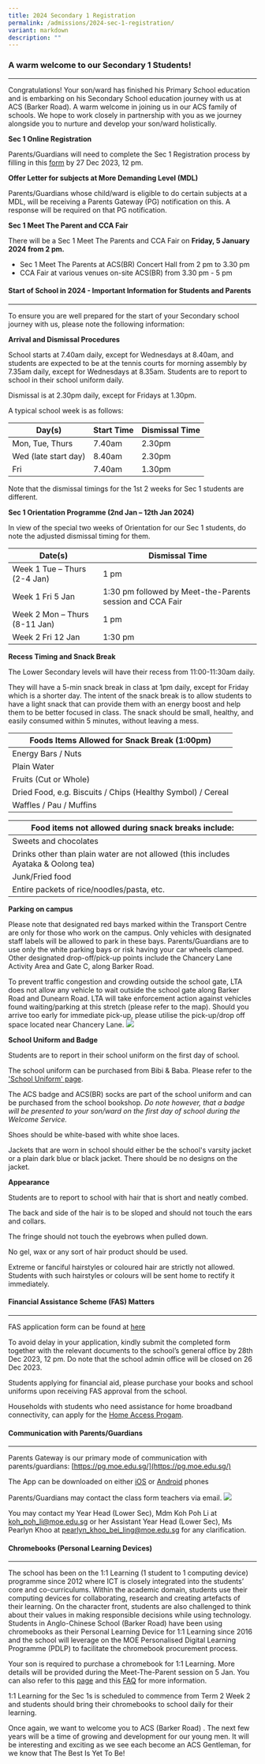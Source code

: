 ```yaml
---
title: 2024 Secondary 1 Registration
permalink: /admissions/2024-sec-1-registration/
variant: markdown
description: ""
---
```

### **A warm welcome to our Secondary 1 Students!** ###
--------------------------------------------------------------------------------------------------------------------

Congratulations! Your son/ward has finished his Primary School education and is embarking on his Secondary School education journey with us at ACS (Barker Road). A warm welcome in joining us in our ACS family of schools. We hope to work closely in partnership with you as we journey alongside you to nurture and develop your son/ward holistically. 

**Sec 1 Online Registration**

Parents/Guardians will need to complete the Sec 1 Registration process by filling in this [form](https://go.gov.sg/acsbr2024s1reg) by 27 Dec 2023, 12 pm.

**Offer Letter for subjects at More Demanding Level (MDL)**

Parents/Guardians whose child/ward is eligible to do certain subjects at a MDL, will be receiving a Parents Gateway (PG) notification on this. A response will be required on that PG notification. 

**Sec 1 Meet The Parent and CCA Fair**

There will be a Sec 1 Meet The Parents and CCA Fair on **Friday, 5 January 2024 from 2 pm.**
* Sec 1 Meet The Parents at ACS(BR) Concert Hall from 2 pm to 3.30 pm
* CCA Fair at various venues on-site ACS(BR) from 3.30 pm - 5 pm

#### **Start of School in 2024 - Important Information for Students and Parents** ####
--------------------------------------------------------------------------------------------------------------------------------------

To ensure you are well prepared for the start of your Secondary school journey with us, please note the following information:

**Arrival and Dismissal Procedures**

School starts at 7.40am daily, except for Wednesdays at 8.40am, and students are expected to be at the tennis courts for morning assembly by 7.35am daily, except for Wednesdays at 8.35am. Students are to report to school in their school uniform daily. 

Dismissal is at 2.30pm daily, except for Fridays at 1.30pm. 


A typical school week is as follows: 

| Day(s) | Start Time | Dismissal Time |
| -------- | -------- | -------- |
| Mon, Tue, Thurs | 7.40am | 2.30pm |
| Wed (late start day) | 8.40am | 2.30pm |
| Fri | 7.40am | 1.30pm |

Note that the dismissal timings for the 1st 2 weeks for Sec 1 students are different.

**Sec 1 Orientation Programme (2nd Jan – 12th Jan 2024)**

In view of the special two weeks of Orientation for our Sec 1 students, do note the adjusted dismissal timing for them.



| Date(s) | Dismissal Time |
| -------- | -------- |
| Week 1 Tue – Thurs (2-4 Jan) | 1 pm |
| Week 1 Fri 5 Jan     | 1:30 pm followed by Meet-the-Parents session and CCA Fair |
| Week 2 Mon – Thurs (8-11 Jan) | 1 pm |
| Week 2 Fri 12 Jan | 1:30 pm |

**Recess Timing and Snack Break**

The Lower Secondary levels will have their recess from 11:00-11:30am daily. 

They will have a 5-min snack break in class at 1pm daily, except for Friday which is a shorter day. The intent of the snack break is to allow students to have a light snack that can provide them with an energy boost and help them to be better focused in class. The snack should be small, healthy, and easily consumed within 5 minutes, without leaving a mess.

| Foods Items Allowed for Snack Break (1:00pm)|
| -------- | 
| Energy Bars / Nuts | 
| Plain Water | 
| Fruits (Cut or Whole) | 
| Dried Food, e.g. Biscuits / Chips (Healthy Symbol) / Cereal | 
| Waffles / Pau / Muffins | 


| Food items not allowed during snack breaks include: |
| -------- | 
| Sweets and chocolates |
| Drinks other than plain water are not allowed (this includes Ayataka & Oolong tea) |
| Junk/Fried food |
| Entire packets of rice/noodles/pasta, etc. |

**Parking on campus**

Please note that designated red bays marked within the Transport Centre are only for those who work on the campus. Only vehicles with designated staff labels will be allowed to park in these bays. Parents/Guardians are to use only the white parking bays or risk having your car wheels clamped. Other designated drop-off/pick-up points include the Chancery Lane Activity Area and Gate C, along Barker Road. 

To prevent traffic congestion and crowding outside the school gate, LTA does not allow any vehicle to wait outside the school gate along Barker Road and Dunearn Road. LTA will take enforcement action against vehicles found waiting/parking at this stretch (please refer to the map). Should you arrive too early for immediate pick-up, please utilise the pick-up/drop off space located near Chancery Lane.
![](/images/Picture2.png)

**School Uniform and Badge**

Students are to report in their school uniform on the first day of school.

The school uniform can be purchased from Bibi & Baba. Please refer to the ['School Uniform' page](/admissions/2024-sec-1-registration/schooluniform/).

The ACS badge and ACS(BR) socks are part of the school uniform and can be purchased from the school bookshop. _Do note however, that a badge will be presented to your son/ward on the first day of school during the Welcome Service._

Shoes should be white-based with white shoe laces.

Jackets that are worn in school should either be the school's varsity jacket or a plain dark blue or black jacket. There should be no designs on the jacket.

**Appearance**

Students are to report to school with hair that is short and neatly combed.

The back and side of the hair is to be sloped and should not touch the ears and collars.

The fringe should not touch the eyebrows when pulled down.

No gel, wax or any sort of hair product should be used.

Extreme or fanciful hairstyles or coloured hair are strictly not allowed. Students with such hairstyles or colours will be sent home to rectify it immediately.

#### **Financial Assistance Scheme (FAS) Matters** ####
--------------------------------------------------------------------------------------------------
FAS application form can be found at [here](https://go.gov.sg/acsbr-fas)

To avoid delay in your application, kindly submit the completed form together with the relevant documents to the school’s general office by 28th Dec 2023, 12 pm. Do note that the school admin office will be closed on 26 Dec 2023.
 
Students applying for financial aid, please purchase your books and school uniforms upon receiving FAS approval from the school. 

Households with students who need assistance for home broadband connectivity, can apply for the [Home Access Progam](http://www.digitalaccess.gov.sg/ ).

#### **Communication with Parents/Guardians** ####
--------------------------------------------------------------------------------------------------
Parents Gateway is our primary mode of communication with parents/guardians: 
[https://pg.moe.edu.sg/](https://pg.moe.edu.sg/)

The App can be downloaded on either [iOS](https://apps.apple.com/sg/app/parents-gateway/id1267198708) or [Android](https://play.google.com/store/apps/details?id=com.moe.pgp&hl=en&gl=US&pli=1) phones

Parents/Guardians may contact the class form teachers via email.
![](/images/Screenshot_2023_12_07_101141.png)

You may contact my Year Head (Lower Sec), Mdm Koh Poh Li at koh_poh_li@moe.edu.sg or her Assistant Year Head (Lower Sec), Ms Pearlyn Khoo at pearlyn_khoo_bei_ling@moe.edu.sg for any clarification.

#### **Chromebooks (Personal Learning Devices)** ####
--------------------------------------------------------------------------------------------------

The school has been on the 1:1 Learning (1 student to 1 computing device) programme since 2012 where ICT is closely integrated into the students’ core and co-curriculums. Within the academic domain, students use their computing devices for collaborating, research and creating artefacts of their learning. On the character front, students are also challenged to think about their values in making responsible decisions while using technology. Students in Anglo-Chinese School (Barker Road) have been using chromebooks as their Personal Learning Device for 1:1 Learning since 2016 and the school will leverage on the MOE Personalised Digital Learning Programme (PDLP) to facilitate the chromebook procurement process. 

Your son is required to purchase a chromebook for 1:1 Learning. More details will be provided during the Meet-The-Parent session on 5 Jan. You can also refer to this [page](/admissions/2024-sec-1-registration/11learning/) and this [FAQ](https://go.gov.sg/acsbr-chromebook-faq) for more information.

1:1 Learning for the Sec 1s is scheduled to commence from Term 2 Week 2  and students should bring their chromebooks to school daily for their learning.

Once again, we want to welcome you to ACS (Barker Road) . The next few years will be a time of growing and development for our young men. It will be interesting and exciting as we see each become an ACS Gentleman, for we know that The Best Is Yet To Be!